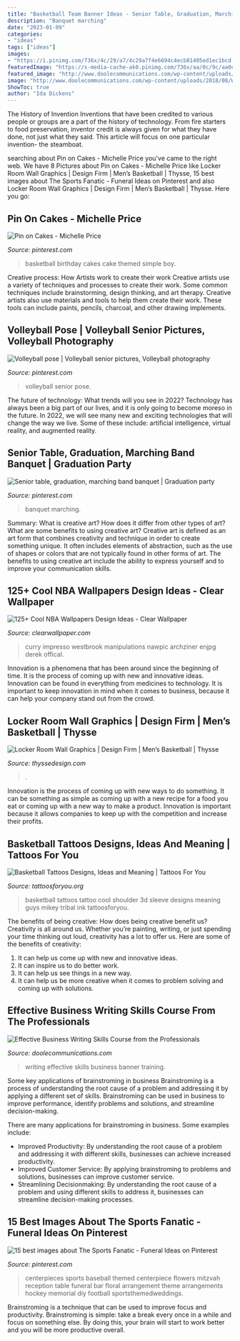 ```yaml
---
title: "Basketball Team Banner Ideas - Senior Table, Graduation, Marching Band Banquet"
description: "Banquet marching"
date: "2023-01-09"
categories:
- "ideas"
tags: ["ideas"]
images:
- "https://i.pinimg.com/736x/4c/29/a7/4c29a7f4e6694c4ecb81405ed1ec1bcd.jpg"
featuredImage: "https://s-media-cache-ak0.pinimg.com/736x/aa/0c/9c/aa0c9ca9f649199ab08a9e5a7ba97eba--baseball-wedding-centerpieces-sports-centerpieces.jpg"
featured_image: "http://www.doolecommunications.com/wp-content/uploads/2018/08/Writing-banner-photo_.jpg"
image: "http://www.doolecommunications.com/wp-content/uploads/2018/08/Writing-banner-photo_.jpg"
ShowToc: true
author: "Ida Dickens"
---
```



The History of Invention
Inventions that have been credited to various people or groups are a part of the history of technology. From fire starters to food preservation, inventor credit is always given for what they have done, not just what they said. This article will focus on one particular invention- the steamboat.

	

		
searching about Pin on Cakes - Michelle Price you've came to the right web. We have 8 Pictures about Pin on Cakes - Michelle Price like Locker Room Wall Graphics | Design Firm | Men’s Basketball | Thysse, 15 best images about The Sports Fanatic - Funeral Ideas on Pinterest and also Locker Room Wall Graphics | Design Firm | Men’s Basketball | Thysse. Here you go:
		
    
## Pin On Cakes - Michelle Price

<img loading=lazy src="https://i.pinimg.com/736x/d1/8d/fc/d18dfcceed31d279b35d8cf70c98141b--basketball-birthday-cakes-basketball-stuff.jpg" onerror="this.onerror=null;this.src='https://tse3.mm.bing.net/th?id=OIP.zN7wZIhpMCl9vBem2AUqiwHaJ3&amp;pid=15.1';" alt="Pin on Cakes - Michelle Price">

_Source: pinterest.com_

>basketball birthday cakes cake themed simple boy. 

	

Creative process: How Artists work to create their work
Creative artists use a variety of techniques and processes to create their work. Some common techniques include brainstorming, design thinking, and art therapy. Creative artists also use materials and tools to help them create their work. These tools can include paints, pencils, charcoal, and other drawing implements.

    
## Volleyball Pose | Volleyball Senior Pictures, Volleyball Photography

<img loading=lazy src="https://i.pinimg.com/736x/b6/5c/03/b65c03eb129782ce382ff5d3f479e201.jpg" onerror="this.onerror=null;this.src='https://tse3.mm.bing.net/th?id=OIP.hiWhAOjz2F3VdyIdcsYdswHaLG&amp;pid=15.1';" alt="Volleyball pose | Volleyball senior pictures, Volleyball photography">

_Source: pinterest.com_

>volleyball senior pose. 

	

The future of technology: What trends will you see in 2022?
Technology has always been a big part of our lives, and it is only going to become moreso in the future. In 2022, we will see many new and exciting technologies that will change the way we live. Some of these include: artificial intelligence, virtual reality, and augmented reality.

    
## Senior Table, Graduation, Marching Band Banquet | Graduation Party

<img loading=lazy src="https://i.pinimg.com/736x/4c/29/a7/4c29a7f4e6694c4ecb81405ed1ec1bcd.jpg" onerror="this.onerror=null;this.src='https://tse3.mm.bing.net/th?id=OIP.nQNGPg0mWJ0wvZvKz7L2nAHaJ3&amp;pid=15.1';" alt="Senior table, graduation, marching band banquet | Graduation party">

_Source: pinterest.com_

>banquet marching. 

	

Summary: What is creative art? How does it differ from other types of art? What are some benefits to using creative art?
Creative art is defined as an art form that combines creativity and technique in order to create something unique. It often includes elements of abstraction, such as the use of shapes or colors that are not typically found in other forms of art. The benefits to using creative art include the ability to express yourself and to improve your communication skills.

    
## 125+ Cool NBA Wallpapers Design Ideas - Clear Wallpaper

<img loading=lazy src="https://www.clearwallpaper.com/wp-content/uploads/2020/08/nba-wallpapers-0008.jpg" onerror="this.onerror=null;this.src='https://tse4.mm.bing.net/th?id=OIP.MNGOieHNQJ04WmNylvui9wHaK0&amp;pid=15.1';" alt="125+ Cool NBA Wallpapers Design Ideas - Clear Wallpaper">

_Source: clearwallpaper.com_

>curry impresso westbrook manipulations nawpic archziner enjpg derek offical. 

	

Innovation is a phenomena that has been around since the beginning of time. It is the process of coming up with new and innovative ideas. Innovation can be found in everything from medicines to technology. It is important to keep innovation in mind when it comes to business, because it can help your company stand out from the crowd.

    
## Locker Room Wall Graphics | Design Firm | Men’s Basketball | Thysse

<img loading=lazy src="https://www.thyssedesign.com/wp-content/uploads/2017/06/Thysse-Wisconsin-Basketball-Locker-Room-Design_012.jpg" onerror="this.onerror=null;this.src='https://tse4.mm.bing.net/th?id=OIP.pE9SQMIONgE6cDLjrHk4RAHaEK&amp;pid=15.1';" alt="Locker Room Wall Graphics | Design Firm | Men’s Basketball | Thysse">

_Source: thyssedesign.com_

>. 

	

Innovation is the process of coming up with new ways to do something. It can be something as simple as coming up with a new recipe for a food you eat or coming up with a new way to make a product. Innovation is important because it allows companies to keep up with the competition and increase their profits.

    
## Basketball Tattoos Designs, Ideas And Meaning | Tattoos For You

<img loading=lazy src="https://www.tattoosforyou.org/wp-content/uploads/2016/05/Basketball-Sleeve-Tattoos.jpg" onerror="this.onerror=null;this.src='https://tse1.mm.bing.net/th?id=OIP.xfmqr6idwri5i89eKrw9YQHaJ4&amp;pid=15.1';" alt="Basketball Tattoos Designs, Ideas and Meaning | Tattoos For You">

_Source: tattoosforyou.org_

>basketball tattoos tattoo cool shoulder 3d sleeve designs meaning guys mikey tribal ink tattoosforyou. 

	

The benefits of being creative: How does being creative benefit us?
Creativity is all around us. Whether you’re painting, writing, or just spending your time thinking out loud, creativity has a lot to offer us. Here are some of the benefits of creativity: 
1. It can help us come up with new and innovative ideas.
2. It can inspire us to do better work.
3. It can help us see things in a new way.
4. It can help us be more creative when it comes to problem solving and coming up with solutions.

    
## Effective Business Writing Skills Course From The Professionals

<img loading=lazy src="http://www.doolecommunications.com/wp-content/uploads/2018/08/Writing-banner-photo_.jpg" onerror="this.onerror=null;this.src='https://tse3.mm.bing.net/th?id=OIP.UBr7MDzn-vsTxCiyiIzhuQHaE8&amp;pid=15.1';" alt="Effective Business Writing Skills Course from the Professionals">

_Source: doolecommunications.com_

>writing effective skills business banner training. 

	

Some key applications of brainstroming in business
Brainstroming is a process of understanding the root cause of a problem and addressing it by applying a different set of skills. Brainstroming can be used in business to improve performance, identify problems and solutions, and streamline decision-making.

There are many applications for brainstroming in business. Some examples include: 

- Improved Productivity: By understanding the root cause of a problem and addressing it with different skills, businesses can achieve increased productivity.
- Improved Customer Service: By applying brainstroming to problems and solutions, businesses can improve customer service.
- Streamlining Decisionmaking: By understanding the root cause of a problem and using different skills to address it, businesses can streamline decision-making processes.

    
## 15 Best Images About The Sports Fanatic - Funeral Ideas On Pinterest

<img loading=lazy src="https://s-media-cache-ak0.pinimg.com/736x/aa/0c/9c/aa0c9ca9f649199ab08a9e5a7ba97eba--baseball-wedding-centerpieces-sports-centerpieces.jpg" onerror="this.onerror=null;this.src='https://tse3.mm.bing.net/th?id=OIP.9_Yja_cxwhkg-FQ0yZvyNQHaMP&amp;pid=15.1';" alt="15 best images about The Sports Fanatic - Funeral Ideas on Pinterest">

_Source: pinterest.com_

>centerpieces sports baseball themed centerpiece flowers mitzvah reception table funeral bar floral arrangement theme arrangements hockey memorial diy football sportsthemedweddings. 

	

Brainstroming is a technique that can be used to improve focus and productivity. Brainstroming is simple: take a break every once in a while and focus on something else. By doing this, your brain will start to work better and you will be more productive overall.

